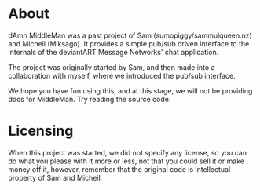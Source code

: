 # About

dAmn MiddleMan was a past project of Sam (sumopiggy/sammulqueen.nz) and Micheil (Miksago). It provides a simple pub/sub driven interface to the internals of the deviantART Message Networks' chat application.

The project was originally started by Sam, and then made into a collaboration with myself, where we introduced the pub/sub interface.

We hope you have fun using this, and at this stage, we will not be providing docs for MiddleMan. Try reading the source code.

# Licensing

When this project was started, we did not specify any license, so you can do what you please with it more or less, not that you could sell it or make money off it, however, remember that the original code is intellectual property of Sam and Micheil.
